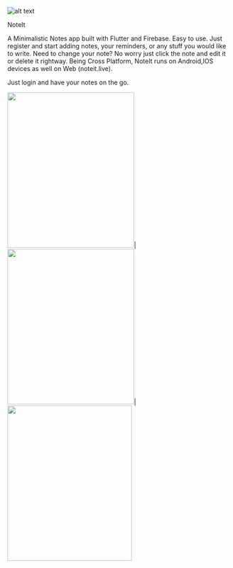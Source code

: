 ![alt text](https://user-images.githubusercontent.com/55880923/111069791-b516f780-84f4-11eb-8af6-bdb33bdded0a.png)

NoteIt

A Minimalistic Notes app built with Flutter and Firebase.
Easy to use.
Just register and start adding notes, your reminders, or any stuff you would like to write.
Need to change your note? No worry just click the note and edit it or delete it rightway.
Being Cross Platform, NoteIt runs on Android,IOS devices as well on Web (noteit.live).

Just login and have your notes on the go.

<img src="https://user-images.githubusercontent.com/55880923/111070921-df1ee880-84f9-11eb-97f8-2bffce1d9341.png" width="285" height="350">|<img src="https://user-images.githubusercontent.com/55880923/111069919-5736df80-84f5-11eb-9701-c2e728451ad7.png" width="285" height="350">|<img src="https://user-images.githubusercontent.com/55880923/111069903-48502d00-84f5-11eb-9638-d46125287760.png" width="280" height="350">
